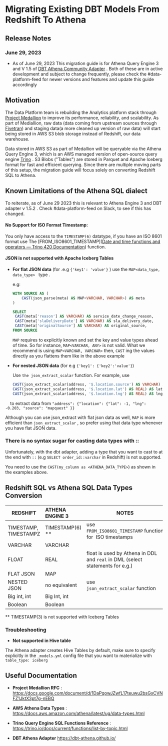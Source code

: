 # Migrating Existing DBT Models From Redshift To Athena

## Release Notes

### June 29, 2023

* As of June 29, 2023 This migration guide is for Athena Query Engine 3 and V 1.5 of  [DBT Athena Community Adapter](https://dbt-athena.github.io/)  . Both of these are in active development and subject to change frequently, please check the #data-platform-feed for newer versions and features and update this guide accordingly

## Motivation

The Data Platform team is rebuilding the Analytics platform stack through [Project Medallion](https://docs.google.com/document/d/1DaPqowJZwfL17teuwu2bsGxCVNFZ1JktX3pt7g-nEBQ/edit) to improve its performance, reliability, and scalability. As part of Mediallion,  raw data (data coming from upstream sources through [Fivetran](https://fivetran.com/dashboard/connectors)) and staging data(a more cleaned up version of raw data) will start being stored in AWS S3 blob storage instead of Redshift, our data warehouse.

Data stored in AWS S3 as part of Medallion will be queryable via the Athena Query Engine 3, which is an AWS managed version of  open-source query engine [Trino](https://trino.io/) .  S3 Blobs ("Tables") are stored in Parquet and Apache Iceberg format for fast and efficient querying. Since there are multiple moving parts of this setup, the migration guide will focus solely on converting Redshift SQL to Athena.



## Known Limitations of the Athena SQL dialect

To reiterate, as of June 29 2023 this is relevant to Athena Engine 3 and DBT adapter v 1.5.2 . Check #data-platform-feed on Slack, to see if this has changed.

#### No Support for ISO Format Timestamp:

You only have access to the `TIMESTAMP(6)` datatype, if you have an ISO 8601 format use The [FROM_ISO8601_TIMESTAMP]([Date and time functions and operators &#8212; Trino 420 Documentation](https://trino.io/docs/current/functions/datetime.html#from_iso8601_timestamp)) function.

#### JSON is not supported with Apache Iceberg Tables

* **For flat JSON data** (for .e.g `{'key1': 'value'}` ) use the  `MAP<data_type, data_type> `  type .

  e.g:

  ```sql
  WITH SOURCE AS (
      CAST(json_parse(meta) AS MAP<VARCHAR, VARCHAR>) AS meta
  )

  SELECT
   CAST(meta['reason'] AS VARCHAR) AS service_date_change_reason,
   CAST(meta['slaDeliveryDate'] AS VARCHAR) AS sla_delivery_date,
   CAST(meta['originalSource'] AS VARCHAR) AS original_source,
  FROM SOURCE
  ```

  `MAP` requires to explicitly known and set the key and value types ahead of time. So for instance, `MAP<VARCHAR, ANY>` is not valid. What we recommend is using `MAP<VARCHAR, VARCHAR>` then, `CAST` ing the values directly as you flattens them like in the above example

* **For nested JSON data** (for e.g `{'key1': {'key2':'value'}`)

  Use `the json_extract_scalar` function. For example, use

  ```sql
  CAST(json_extract_scalar(address, '$.location.source') AS VARCHAR) AS coordinates_source,
  CAST(json_extract_scalar(address, '$.location.lat') AS REAL) AS lat,
  CAST(json_extract_scalar(address, '$.location.lng') AS REAL) AS lng,


  ```

    to extract data from `"address": {"location": {"lat": -1, "lng": -0.203, "source": "mapquest" }}`

Although you can use json_extract with flat json data as well, `MAP` is more efficient than `json_extract_scalar` , so prefer using that data type whenever you have flat JSON data.



### There is no syntax sugar for casting data types with ::

Unfortunately, with the dbt adapter, adding a type that you want to cast to at the end with `::` (e.g `SELECT order_id::varchar` in Redshift) is not supported.

You need to use the `CAST(my_column as <ATHENA_DATA_TYPE>`) as shown in the examples above.



## Redshift SQL vs Athena SQL Data Types Conversion

| REDSHIFT              | ATHENA ENGINE 3 | NOTES                                                                          |
| --------------------- |:--------------- | ------------------------------------------------------------------------------ |
| TIMESTAMP, TIMESTAMPZ | TIMESTAMP(6) ** | use `FROM_ISO8601_TIMESTAMP` function for  ISO timestamps                      |
| VARCHAR               | VARCHAR         |                                                                                |
| FLOAT                 | REAL            | float is used by Athena in DDL  and `real` in DML (select statements for e.g.) |
| FLAT JSON             | MAP             |                                                                                |
| NESTED JSON           | no equivalent   | use `json_extract_scalar` function                                             |
| Big int, int          | Big Int, int    |                                                                                |
| Boolean               | Boolean         |                                                                                |

** TIMESTAMP(3) is not supported with Iceberg Tables



### Troubleshooting

* **Not supported in Hive table**

The Athena adapter creates Hive Tables by default, make sure to specify explicitly in the `_models.yml` config file that you want to materialize with `table_type: iceberg`

## Useful Documentation

* **Project Medallion RFC** : https://docs.google.com/document/d/1DaPqowJZwfL17teuwu2bsGxCVNFZ1JktX3pt7g-nEBQ

* **AWS Athena Data Types** :  https://docs.aws.amazon.com/athena/latest/ug/data-types.html

* **Trino Query Engine SQL Functions Reference** : https://trino.io/docs/current/functions/list-by-topic.html

* **DBT Athena Adapter** https://dbt-athena.github.io/